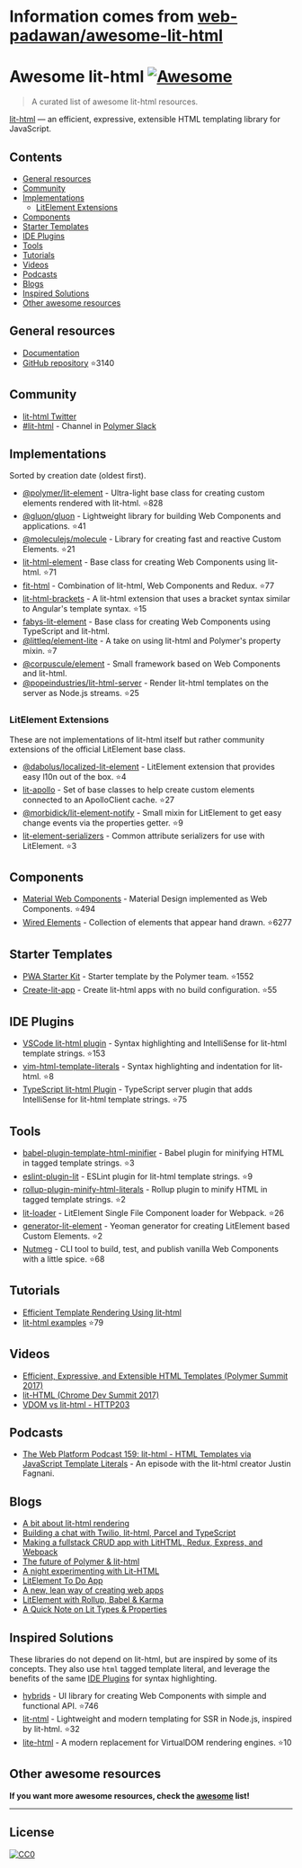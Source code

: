 # Information comes from [web-padawan/awesome-lit-html](https://github.com/web-padawan/awesome-lit-html)
# Awesome lit-html [![Awesome](https://awesome.re/badge.svg)](https://awesome.re)

> A curated list of awesome lit-html resources.

[lit-html](https://polymer.github.io/lit-html/) — an efficient, expressive, extensible HTML templating library for JavaScript.

## Contents

- [General resources](#general-resources)
- [Community](#community)
- [Implementations](#implementations)
  - [LitElement Extensions](#litelement-extensions)
- [Components](#components)
- [Starter Templates](#starter-templates)
- [IDE Plugins](#ide-plugins)
- [Tools](#tools)
- [Tutorials](#tutorials)
- [Videos](#videos)
- [Podcasts](#podcasts)
- [Blogs](#blogs)
- [Inspired Solutions](#inspired-solutions)
- [Other awesome resources](#other-awesome-resources)

## General resources

- [Documentation](https://polymer.github.io/lit-html/)
- [GitHub repository](https://github.com/Polymer/lit-html) :star:3140

## Community

- [lit-html Twitter](https://twitter.com/lit_html)
- [#lit-html](https://polymer.slack.com/archives/lit-html) - Channel in [Polymer Slack](https://polymer-slack.herokuapp.com)

## Implementations

Sorted by creation date (oldest first).

- [@polymer/lit-element](https://github.com/Polymer/lit-element) - Ultra-light base class for creating custom elements rendered with lit-html. :star:828
- [@gluon/gluon](https://github.com/ruphin/gluonjs) - Lightweight library for building Web Components and applications. :star:41
- [@moleculejs/molecule](https://github.com/Molecule-JS/MoleculeJS) - Library for creating fast and reactive Custom Elements. :star:21
- [lit-html-element](https://github.com/kenchris/lit-element) - Base class for creating Web Components using lit-html. :star:71
- [fit-html](https://github.com/Festify/fit-html) - Combination of lit-html, Web Components and Redux. :star:77
- [lit-html-brackets](https://github.com/bgotink/lit-html-brackets) - A lit-html extension that uses a bracket syntax similar to Angular's template syntax. :star:15
- [fabys-lit-element](https://github.com/fabysdev/fabys-lit-element) - Base class for creating Web Components using TypeScript and lit-html.
- [@littleq/element-lite](https://github.com/tjmonsi/element-lite) - A take on using lit-html and Polymer's property mixin. :star:7
- [@corpuscule/element](https://github.com/corpusculejs/corpuscule) - Small framework based on Web Components and lit-html.
- [@popeindustries/lit-html-server](https://github.com/popeindustries/lit-html-server) - Render lit-html templates on the server as Node.js streams. :star:25

### LitElement Extensions

These are not implementations of lit-html itself but rather community extensions of the official LitElement base class.

- [@dabolus/localized-lit-element](https://github.com/Dabolus/localized-lit-element) - LitElement extension that provides easy l10n out of the box. :star:4
- [lit-apollo](https://github.com/bennypowers/lit-apollo) - Set of base classes to help create custom elements connected to an ApolloClient cache. :star:27
- [@morbidick/lit-element-notify](https://github.com/morbidick/lit-element-notify) - Small mixin for LitElement to get easy change events via the properties getter. :star:9
- [lit-element-serializers](https://github.com/43081j/lit-element-serializers) - Common attribute serializers for use with LitElement. :star:3

## Components

- [Material Web Components](https://github.com/material-components/material-components-web-components) - Material Design implemented as Web Components. :star:494
- [Wired Elements](https://github.com/wiredjs/wired-elements) - Collection of elements that appear hand drawn. :star:6277

## Starter Templates

- [PWA Starter Kit](https://github.com/Polymer/pwa-starter-kit) - Starter template by the Polymer team. :star:1552
- [Create-lit-app](https://github.com/thepassle/create-lit-app) - Create lit-html apps with no build configuration. :star:55

## IDE Plugins

- [VSCode lit-html plugin](https://github.com/mjbvz/vscode-lit-html) - Syntax highlighting and IntelliSense for lit-html template strings. :star:153
- [vim-html-template-literals](https://github.com/jonsmithers/vim-html-template-literals) - Syntax highlighting and indentation for lit-html. :star:8
- [TypeScript lit-html Plugin](https://github.com/Microsoft/typescript-lit-html-plugin) - TypeScript server plugin that adds IntelliSense for lit-html template strings. :star:75

## Tools

- [babel-plugin-template-html-minifier](https://github.com/goto-bus-stop/babel-plugin-template-html-minifier) - Babel plugin for minifying HTML in tagged template strings. :star:3
- [eslint-plugin-lit](https://github.com/43081j/eslint-plugin-lit) - ESLint plugin for lit-html template strings. :star:9
- [rollup-plugin-minify-html-literals](https://github.com/asyncLiz/rollup-plugin-minify-html-literals) - Rollup plugin to minify HTML in tagged template strings. :star:2
- [lit-loader](https://github.com/PolymerX/lit-loader) - LitElement Single File Component loader for Webpack. :star:26
- [generator-lit-element](https://github.com/sebs/generator-lit-element) - Yeoman generator for creating LitElement based Custom Elements. :star:2
- [Nutmeg](https://github.com/abraham/nutmeg-cli) - CLI tool to build, test, and publish vanilla Web Components with a little spice. :star:68

## Tutorials
- [Efficient Template Rendering Using lit-html](https://alligator.io/web-components/lit-html/)
- [lit-html examples](https://github.com/LarsDenBakker/lit-html-examples) :star:79

## Videos
- [Efficient, Expressive, and Extensible HTML Templates (Polymer Summit 2017)](https://www.youtube.com/watch?v=ruql541T7gc)
- [lit-HTML (Chrome Dev Summit 2017)](https://www.youtube.com/watch?v=Io6JjgckHbg)
- [VDOM vs lit-html - HTTP203](https://www.youtube.com/watch?v=uCHZJy2n8Qs)

## Podcasts
- [The Web Platform Podcast 159: lit-html - HTML Templates via JavaScript Template Literals](https://thewebplatformpodcast.com/159-lithtml-html-templates-via-javascript-template-literals) -
An episode with the lit-html creator Justin Fagnani.

## Blogs
- [A bit about lit-html rendering](https://medium.com/@kennethrohde/a-bit-about-lit-html-rendering-2964c50ee56c)
- [Building a chat with Twilio, lit-html, Parcel and TypeScript](https://dev.to/dkundel/building-a-chat-with-twilio-lit-html-parcel-and-typescript-1jo1)
- [Making a fullstack CRUD app with LitHTML, Redux, Express, and Webpack](https://medium.com/@pascalschilp/making-a-fullstack-crud-app-with-lithtml-redux-express-and-webpack-fe7e5cf8b3ef)
- [The future of Polymer & lit-html](https://43081j.com/2018/08/future-of-polymer)
- [A night experimenting with Lit-HTML](https://lucamezzalira.com/2018/08/14/a-night-experimenting-with-lit-html/)
- [LitElement To Do App](https://medium.com/@westbrook/litelement-to-do-app-1e08a31707a4)
- [A new, lean way of creating web apps](https://medium.com/@kennethrohde/a-new-lean-way-of-creating-web-apps-88a49c5b87ec)
- [LitElement with Rollup, Babel & Karma](https://43081j.com/2018/09/polymer-lit-with-rollup)
- [A Quick Note on Lit Types & Properties](https://43081j.com/2018/10/lit-element-types)

## Inspired Solutions

These libraries do not depend on lit-html, but are inspired by some of its concepts. They also use `html` tagged
template literal, and leverage the benefits of the same [IDE Plugins](#ide-plugins) for syntax highlighting.

- [hybrids](https://github.com/hybridsjs/hybrids) - UI library for creating Web Components with simple and functional API. :star:746
- [lit-ntml](https://github.com/motss/lit-ntml) - Lightweight and modern templating for SSR in Node.js, inspired by lit-html. :star:32
- [lite-html](https://github.com/ruphin/lite-html) - A modern replacement for VirtualDOM rendering engines. :star:10

## Other awesome resources
**If you want more awesome resources, check the [awesome](https://github.com/sindresorhus/awesome) list!**

---

## License

[![CC0](https://upload.wikimedia.org/wikipedia/commons/6/69/CC0_button.svg)](http://creativecommons.org/publicdomain/zero/1.0/)

